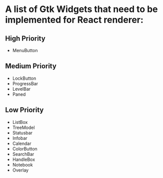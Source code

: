 # A list of Gtk Widgets that need to be implemented for React renderer:

## High Priority

- MenuButton

## Medium Priority

- LockButton
- ProgressBar
- LevelBar
- Paned

## Low Priority

- ListBox
- TreeModel
- Statusbar
- Infobar
- Calendar
- ColorButton
- SearchBar
- HandleBox
- Notebook
- Overlay
